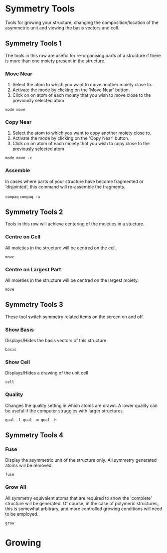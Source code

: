 # Symmetry Tools 
Tools for growing your structure, changing the composition/location of the asymmetric unit and viewing the basis vectors and cell. 

## Symmetry Tools 1 
The tools in this row are useful for re-organising parts of a structure if there is more than one moiety present in the structure.

### Move Near 
  1. Select the atom to which you want to move another moiety close to.
  2. Activate the mode by clicking on the 'Move Near' button.
  3. Click on on atom of each moiety that you wish to move close to the previously selected atom
  
`mode move`

### Copy Near 
  1. Select the atom to which you want to copy another moiety close to.
  2. Activate the mode by clicking on the 'Copy Near' button.
  3. Click on on atom of each moiety that you wish to copy close to the previously selected atom
  
`mode move -c`

### Assemble
In cases where parts of your structure have become fragmented or 'disjointed', this command will re-assemble the fragments. 

`compaq`  `compaq -a` 

## Symmetry Tools 2 
Tools in this row will achieve centering of the moieties in a stucture. 

### Centre on Cell 
All moieties in the structure will be centred on the cell. 

`move` 

### Centre on Largest Part  
All moieties in the structure will be centred on the largest moiety. 

`move`

## Symmetry Tools 3 
These tool switch symmetry related items on the screen on and off. 

### Show Basis  
Displays/Hides the basis vectors of this structure 

`basis`

### Show Cell  
Displays/Hides a drawing of the unit cell 

`cell` 

### Quality
Changes the quality setting in which atoms are drawn. A lower quality can be useful if the computer struggles with larger structures.

`qual -l qual -m qual -h`

## Symmetry Tools 4 

### Fuse 
Display the asymmetric unit of the structure only. All symmetry generated atoms will be removed. 

`fuse` 

### Grow All 
All symmetry equivalent atoms that are required to show the 'complete' structure will be generated. Of course, in the case of polymeric structures, this is somewhat arbitrary, and more controlled growing conditions will need to be employed. 

`grow` 

# Growing 
